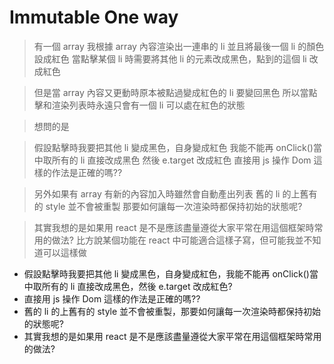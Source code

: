 # Immutable One way

> 有一個 array 我根據 array 內容渲染出一連串的 li
> 並且將最後一個 li 的顏色設成紅色
> 當點擊某個 li 時需要將其他 li 的元素改成黑色，點到的這個 li 改成紅色

> 但是當 array 內容又更動時原本被點過變成紅色的 li 要變回黑色
> 所以當點擊和渲染列表時永遠只會有一個 li 可以處在紅色的狀態

> 想問的是

> 假設點擊時我要把其他 li 變成黑色，自身變成紅色
> 我能不能再 onClick()當中取所有的 li 直接改成黑色
> 然後 e.target 改成紅色
> 直接用 js 操作 Dom 這樣的作法是正確的嗎??

> 另外如果有 array 有新的內容加入時雖然會自動產出列表
> 舊的 li 的上舊有的 style 並不會被重製
> 那要如何讓每一次渲染時都保持初始的狀態呢?

> 其實我想的是如果用 react 是不是應該盡量遵從大家平常在用這個框架時常用的做法?
> 比方說某個功能在 react 中可能適合這樣子寫，但可能我並不知道可以這樣做

- 假設點擊時我要把其他 li 變成黑色，自身變成紅色，我能不能再 onClick()當中取所有的 li 直接改成黑色，然後 e.target 改成紅色?
- 直接用 js 操作 Dom 這樣的作法是正確的嗎??
- 舊的 li 的上舊有的 style 並不會被重製，那要如何讓每一次渲染時都保持初始的狀態呢?
- 其實我想的是如果用 react 是不是應該盡量遵從大家平常在用這個框架時常用的做法?

##
